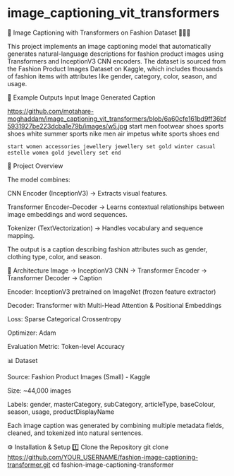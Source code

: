 # image_captioning_vit_transformers

🧠 Image Captioning with Transformers on Fashion Dataset 👗🧢👠

This project implements an image captioning model that automatically generates natural-language descriptions for fashion product images using Transformers and InceptionV3 CNN encoders.
The dataset is sourced from the Fashion Product Images Dataset on Kaggle, which includes thousands of fashion items with attributes like gender, category, color, season, and usage.

📸 Example Outputs
Input Image	Generated Caption

https://github.com/motahare-moghaddam/image_captioning_vit_transformers/blob/6a60cfe161bd9ff36bf5931927be223dcba1e79b/images/w5.jpg
start men footwear shoes sports shoes white summer sports nike men air impetus white sports shoes end

	start women accessories jewellery jewellery set gold winter casual estelle women gold jewellery set end
🚀 Project Overview

The model combines:

CNN Encoder (InceptionV3) → Extracts visual features.

Transformer Encoder–Decoder → Learns contextual relationships between image embeddings and word sequences.

Tokenizer (TextVectorization) → Handles vocabulary and sequence mapping.

The output is a caption describing fashion attributes such as gender, clothing type, color, and season.

🧩 Architecture
Image → InceptionV3 CNN → Transformer Encoder → Transformer Decoder → Caption


Encoder: InceptionV3 pretrained on ImageNet (frozen feature extractor)

Decoder: Transformer with Multi-Head Attention & Positional Embeddings

Loss: Sparse Categorical Crossentropy

Optimizer: Adam

Evaluation Metric: Token-level Accuracy

📊 Dataset

Source: Fashion Product Images (Small) - Kaggle

Size: ~44,000 images

Labels: gender, masterCategory, subCategory, articleType, baseColour, season, usage, productDisplayName

Each image caption was generated by combining multiple metadata fields, cleaned, and tokenized into natural sentences.

⚙️ Installation & Setup
1️⃣ Clone the Repository
git clone https://github.com/YOUR_USERNAME/fashion-image-captioning-transformer.git
cd fashion-image-captioning-transformer
